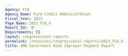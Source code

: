 ```yaml
---
Agency: FCA
Agency_Name: Farm Credit Administration
Fiscal_Year: 2023
Page_Name: 2023_FCA_6
Report_Id: '6'
Requirements: []
layout: congressional-reports
permalink: /resources/congressional-reports/2023_FCA_6
title: OMB Government Wide Improper Payment Report
---
```

